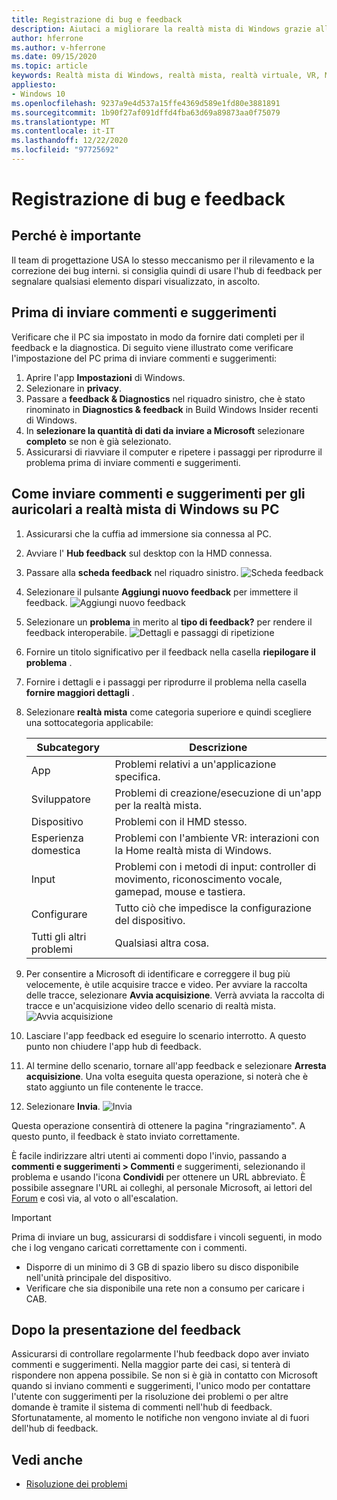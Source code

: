 ```yaml
---
title: Registrazione di bug e feedback
description: Aiutaci a migliorare la realtà mista di Windows grazie alla presentazione di commenti e suggerimenti usando le categorie corrette nell'App Hub di feedback.
author: hferrone
ms.author: v-hferrone
ms.date: 09/15/2020
ms.topic: article
keywords: Realtà mista di Windows, realtà mista, realtà virtuale, VR, MR, feedback, Hub feedback, bug
appliesto:
- Windows 10
ms.openlocfilehash: 9237a9e4d537a15ffe4369d589e1fd80e3881891
ms.sourcegitcommit: 1b90f27af091dffd4fba63d69a89873aa0f75079
ms.translationtype: MT
ms.contentlocale: it-IT
ms.lasthandoff: 12/22/2020
ms.locfileid: "97725692"
---
```

# <a name="filing-bugs-and-feedback"></a>Registrazione di bug e feedback

## <a name="why-its-important"></a>Perché è importante

Il team di progettazione USA lo stesso meccanismo per il rilevamento e la correzione dei bug interni. si consiglia quindi di usare l'hub di feedback per segnalare qualsiasi elemento dispari visualizzato, in ascolto.

## <a name="before-you-file-feedback"></a>Prima di inviare commenti e suggerimenti

Verificare che il PC sia impostato in modo da fornire dati completi per il feedback e la diagnostica. Di seguito viene illustrato come verificare l'impostazione del PC prima di inviare commenti e suggerimenti:

1. Aprire l'app **Impostazioni** di Windows.
2. Selezionare in **privacy**.
3. Passare a **feedback & Diagnostics** nel riquadro sinistro, che è stato rinominato in **Diagnostics & feedback** in Build Windows Insider recenti di Windows.
4. In **selezionare la quantità di dati da inviare a Microsoft** selezionare **completo** se non è già selezionato.
5. Assicurarsi di riavviare il computer e ripetere i passaggi per riprodurre il problema prima di inviare commenti e suggerimenti.

## <a name="how-to-file-feedback-for-windows-mixed-reality-immersive-headsets-on-pc"></a>Come inviare commenti e suggerimenti per gli auricolari a realtà mista di Windows su PC

1. Assicurarsi che la cuffia ad immersione sia connessa al PC.
2. Avviare l' **Hub feedback** sul desktop con la HMD connessa.
3. Passare alla **scheda feedback** nel riquadro sinistro. ![Scheda feedback](images/feedback1.png) 
4. Selezionare il pulsante **Aggiungi nuovo feedback** per immettere il feedback. ![Aggiungi nuovo feedback](images/feedback2.png)
5. Selezionare un **problema** in merito al **tipo di feedback?** per rendere il feedback interoperabile. ![Dettagli e passaggi di ripetizione](images/feedback3.png)
6. Fornire un titolo significativo per il feedback nella casella **riepilogare il problema** .
7. Fornire i dettagli e i passaggi per riprodurre il problema nella casella **fornire maggiori dettagli** .
8. Selezionare **realtà mista** come categoria superiore e quindi scegliere una sottocategoria applicabile:

   | Subcategory      | Descrizione                                                                           |
   |------------------|---------------------------------------------------------------------------------------|
   | App             | Problemi relativi a un'applicazione specifica.                                                   |
   | Sviluppatore        | Problemi di creazione/esecuzione di un'app per la realtà mista.                               |
   | Dispositivo           | Problemi con il HMD stesso.                                                           |
   | Esperienza domestica  | Problemi con l'ambiente VR: interazioni con la Home realtà mista di Windows.    |
   | Input            | Problemi con i metodi di input: controller di movimento, riconoscimento vocale, gamepad, mouse e tastiera.|
   | Configurare           | Tutto ciò che impedisce la configurazione del dispositivo.                           |
   | Tutti gli altri problemi | Qualsiasi altra cosa.                                                                        |

9. Per consentire a Microsoft di identificare e correggere il bug più velocemente, è utile acquisire tracce e video. Per avviare la raccolta delle tracce, selezionare **Avvia acquisizione**. Verrà avviata la raccolta di tracce e un'acquisizione video dello scenario di realtà mista. ![ Avvia acquisizione](images/feedback4.png)
10. Lasciare l'app feedback ed eseguire lo scenario interrotto. A questo punto non chiudere l'app hub di feedback.
11. Al termine dello scenario, tornare all'app feedback e selezionare **Arresta acquisizione**. Una volta eseguita questa operazione, si noterà che è stato aggiunto un file contenente le tracce.
12. Selezionare **Invia**. ![ Invia](images/feedback5.png)

Questa operazione consentirà di ottenere la pagina "ringraziamento". A questo punto, il feedback è stato inviato correttamente.

È facile indirizzare altri utenti ai commenti dopo l'invio, passando a **commenti e suggerimenti > Commenti** e suggerimenti, selezionando il problema e usando l'icona **Condividi** per ottenere un URL abbreviato. È possibile assegnare l'URL ai colleghi, al personale Microsoft, ai lettori del [Forum](https://forums.hololens.com/) e così via, al voto o all'escalation.

> [!IMPORTANT]
> Prima di inviare un bug, assicurarsi di soddisfare i vincoli seguenti, in modo che i log vengano caricati correttamente con i commenti.
>    * Disporre di un minimo di 3 GB di spazio libero su disco disponibile nell'unità principale del dispositivo.
>    * Verificare che sia disponibile una rete non a consumo per caricare i CAB.

## <a name="after-filing-feedback"></a>Dopo la presentazione del feedback

Assicurarsi di controllare regolarmente l'hub feedback dopo aver inviato commenti e suggerimenti. Nella maggior parte dei casi, si tenterà di rispondere non appena possibile. Se non si è già in contatto con Microsoft quando si inviano commenti e suggerimenti, l'unico modo per contattare l'utente con suggerimenti per la risoluzione dei problemi o per altre domande è tramite il sistema di commenti nell'hub di feedback. Sfortunatamente, al momento le notifiche non vengono inviate al di fuori dell'hub di feedback.

## <a name="see-also"></a>Vedi anche

* [Risoluzione dei problemi](troubleshooting-windows-mixed-reality.md)